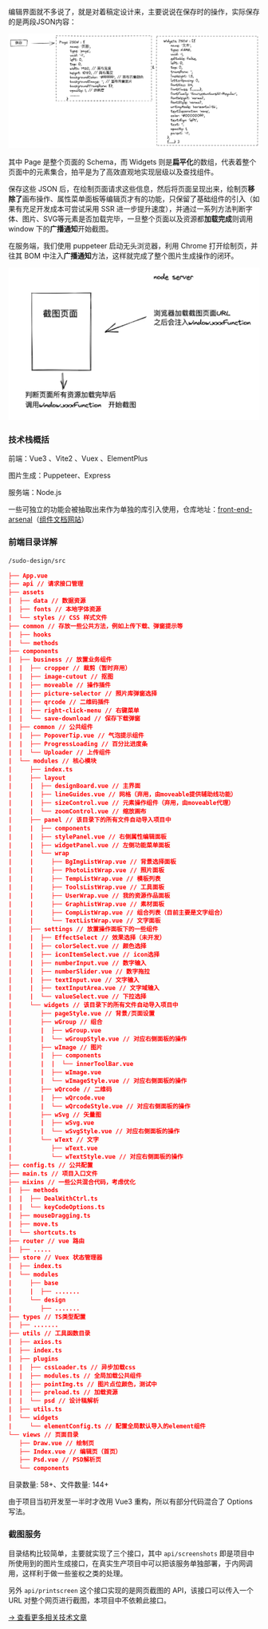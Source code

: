 编辑界面就不多说了，就是对着稿定设计来，主要说说在保存时的操作，实际保存的是两段JSON内容：

![](../images/2023-7-17-1689581476975.png)

其中 Page 是整个页面的 Schema，而 Widgets 则是**扁平化**的数组，代表着整个页面中的元素集合，拍平是为了高效直观地实现层级以及查找组件。

保存这些 JSON 后，在绘制页面请求这些信息，然后将页面呈现出来，绘制页**移除了**画布操作、属性菜单面板等编辑页才有的功能，只保留了基础组件的引入（如果有充足开发成本可尝试采用 SSR 进一步提升速度），并通过一系列方法判断字体、图片、SVG等元素是否加载完毕，一旦整个页面以及资源都**加载完成**则调用 window 下的**广播通知**开始截图。

在服务端，我们使用 puppeteer 启动无头浏览器，利用 Chrome 打开绘制页，并往其 BOM 中注入**广播通知**方法，这样就完成了整个图片生成操作的闭环。

![](../images/2023-7-17-1689582341606.png)

### 技术栈概括

前端：Vue3 、Vite2 、Vuex 、ElementPlus

图片生成：Puppeteer、Express

服务端：Node.js

一些可独立的功能会被抽取出来作为单独的库引入使用，仓库地址：[front-end-arsenal](https://github.com/palxiao/front-end-arsenal)（[组件文档网站](https://fe-doc.palxp.com/#/)）

### 前端目录详解

`/sudo-design/src`

```json
├── App.vue
├── api // 请求接口管理
├── assets
|  ├── data // 数据资源
|  ├── fonts // 本地字体资源
|  └── styles // CSS 样式文件
├── common // 存放一些公共方法，例如上传下载、弹窗提示等
|  ├── hooks
|  └── methods
├── components
|  ├── business // 放置业务组件
|  |  ├── cropper // 裁剪（暂时弃用）
|  |  ├── image-cutout // 抠图
|  |  ├── moveable // 操作插件
|  |  ├── picture-selector // 照片库弹窗选择
|  |  ├── qrcode // 二维码插件
|  |  ├── right-click-menu // 右键菜单
|  |  └── save-download // 保存下载弹窗
|  ├── common // 公共组件
|  |  ├── PopoverTip.vue // 气泡提示组件
|  |  ├── ProgressLoading // 百分比进度条
|  |  └── Uploader // 上传组件
|  └── modules // 核心模块
|     ├── index.ts
|     ├── layout
|     |  ├── designBoard.vue // 主界面
|     |  ├── lineGuides.vue // 网格（弃用，由moveable提供辅助线功能）
|     |  ├── sizeControl.vue // 元素操作组件（弃用，由moveable代理）
|     |  └── zoomControl.vue // 缩放画布
|     ├── panel // 该目录下的所有文件自动导入项目中
|     |  ├── components
|     |  ├── stylePanel.vue // 右侧属性编辑面板
|     |  ├── widgetPanel.vue // 左侧功能菜单面板
|     |  └── wrap
|     |     ├── BgImgListWrap.vue // 背景选择面板
|     |     ├── PhotoListWrap.vue // 照片面板
|     |     ├── TempListWrap.vue // 模板列表
|     |     ├── ToolsListWrap.vue // 工具面板
|     |     ├── UserWrap.vue // 我的资源作品面板
|     |     ├── GraphListWrap.vue // 素材面板
|     |     ├── CompListWrap.vue // 组合列表（目前主要是文字组合）
|     |     └── TextListWrap.vue // 文字面板
|     ├── settings // 放置操作面板下的一些组件
|     |  ├── EffectSelect // 效果选择（未开发）
|     |  ├── colorSelect.vue // 颜色选择
|     |  ├── iconItemSelect.vue // icon选择
|     |  ├── numberInput.vue // 数字输入
|     |  ├── numberSlider.vue // 数字拖拉
|     |  ├── textInput.vue // 文字输入
|     |  ├── textInputArea.vue // 文字域输入
|     |  └── valueSelect.vue // 下拉选择
|     └── widgets // 该目录下的所有文件自动导入项目中
|        ├── pageStyle.vue // 背景/页面设置
|        ├── wGroup // 组合
|        |  ├── wGroup.vue
|        |  └── wGroupStyle.vue // 对应右侧面板的操作
|        ├── wImage // 图片
|        |  ├── components
|        |  |  └── innerToolBar.vue
|        |  ├── wImage.vue
|        |  └── wImageStyle.vue // 对应右侧面板的操作
|        ├── wQrcode // 二维码
|        |  ├── wQrcode.vue
|        |  └── wQrcodeStyle.vue // 对应右侧面板的操作
|        ├── wSvg // 矢量图
|        |  ├── wSvg.vue
|        |  └── wSvgStyle.vue // 对应右侧面板的操作
|        └── wText // 文字
|           ├── wText.vue
|           └── wTextStyle.vue // 对应右侧面板的操作
├── config.ts // 公共配置
├── main.ts // 项目入口文件
├── mixins // 一些公共混合代码，考虑优化
|  ├── methods
|  |  ├── DealWithCtrl.ts
|  |  └── keyCodeOptions.ts
|  ├── mouseDragging.ts
|  ├── move.ts
|  └── shortcuts.ts
├── router // vue 路由
|  ├── .....
├── store // Vuex 状态管理器
|  ├── index.ts
|  └── modules
|     ├── base
|     |  ├── .......
|     └── design
|        ├── .......
├── types // TS类型配置
|  ├── .......
├── utils // 工具函数目录
|  ├── axios.ts
|  ├── index.ts
|  ├── plugins
|  |  ├── cssLoader.ts // 异步加载css
|  |  ├── modules.ts // 全局加载公共组件
|  |  ├── pointImg.ts // 图片点位颜色，测试中
|  |  ├── preload.ts // 加载资源
|  |  └── psd // 设计稿解析
|  ├── utils.ts
|  └── widgets
|     └── elementConfig.ts // 配置全局默认导入的element组件
└── views // 页面目录
   ├── Draw.vue // 绘制页
   ├── Index.vue // 编辑页（首页）
   ├── Psd.vue // PSD解析页
   └── components
```

目录数量: 58+、文件数量: 144+

由于项目当初开发至一半时才改用 Vue3 重构，所以有部分代码混合了 Options 写法。

### 截图服务

目录结构比较简单，主要就实现了三个接口，其中 `api/screenshots` 即是项目中所使用到的图片生成接口，在真实生产项目中可以把该服务单独部署，于内网调用，这样利于做一些鉴权之类的处理。

另外 `api/printscreen` 这个接口实现的是网页截图的 API，该接口可以传入一个 URL 对整个网页进行截图，本项目中不依赖此接口。

[-> 查看更多相关技术文章](/articles/1689321018561)